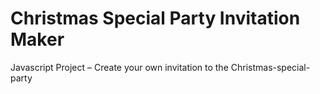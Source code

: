 Christmas Special Party Invitation Maker
============

Javascript Project – Create your own invitation to the Christmas-special-party
